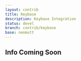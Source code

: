 ```yaml
---
layout: contrib
title: Keybase
description: Keybase Integration
status: devel
branch: contrib/keybase
base: neomutt
---
```


## Info Coming Soon

